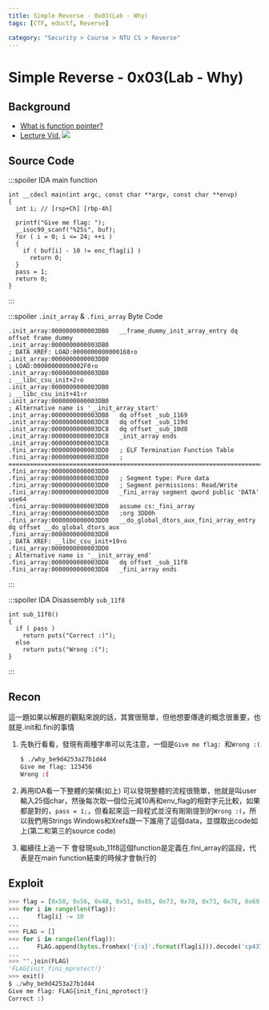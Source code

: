 ```yaml
---
title: Simple Reverse - 0x03(Lab - Why)
tags: [CTF, eductf, Reverse]

category: "Security > Course > NTU CS > Reverse"
---
```


# Simple Reverse - 0x03(Lab - Why)
## Background
* [What is function pointer?](https://chenhh.gitbooks.io/parallel_processing/content/cython/function_pointer.html)
* [Lecture Vid.](https://www.youtube.com/live/IJlYPH1ljIY?feature=share&t=9587)
![](https://hackmd.io/_uploads/BJlVKMiO2.png)

## Source Code
:::spoiler IDA main function
```
int __cdecl main(int argc, const char **argv, const char **envp)
{
  int i; // [rsp+Ch] [rbp-4h]

  printf("Give me flag: ");
  __isoc99_scanf("%25s", buf);
  for ( i = 0; i <= 24; ++i )
  {
    if ( buf[i] - 10 != enc_flag[i] )
      return 0;
  }
  pass = 1;
  return 0;
}
```
:::

:::spoiler `.init_array` & `.fini_array` Byte Code
```
.init_array:0000000000003DB0   __frame_dummy_init_array_entry dq offset frame_dummy
.init_array:0000000000003DB0                                           ; DATA XREF: LOAD:0000000000000168↑o
.init_array:0000000000003DB0                                           ; LOAD:00000000000002F0↑o
.init_array:0000000000003DB0                                           ; __libc_csu_init+2↑o
.init_array:0000000000003DB0                                           ; __libc_csu_init+41↑r
.init_array:0000000000003DB0                                           ; Alternative name is '__init_array_start'
.init_array:0000000000003DB8   dq offset _sub_1169
.init_array:0000000000003DC0   dq offset _sub_119d
.init_array:0000000000003DC8   dq offset _sub_10d8
.init_array:0000000000003DC8   _init_array ends
.init_array:0000000000003DC8
.fini_array:0000000000003DD0   ; ELF Termination Function Table
.fini_array:0000000000003DD0   ; ===========================================================================
.fini_array:0000000000003DD0
.fini_array:0000000000003DD0   ; Segment type: Pure data
.fini_array:0000000000003DD0   ; Segment permissions: Read/Write
.fini_array:0000000000003DD0   _fini_array segment qword public 'DATA' use64
.fini_array:0000000000003DD0   assume cs:_fini_array
.fini_array:0000000000003DD0   ;org 3DD0h
.fini_array:0000000000003DD0   __do_global_dtors_aux_fini_array_entry dq offset __do_global_dtors_aux
.fini_array:0000000000003DD0                                           ; DATA XREF: __libc_csu_init+19↑o
.fini_array:0000000000003DD0                                           ; Alternative name is '__init_array_end'
.fini_array:0000000000003DD8   dq offset _sub_11f8
.fini_array:0000000000003DD8   _fini_array ends
```
:::

:::spoiler IDA Disassembly `sub_11f8`
```
int sub_11f8()
{
  if ( pass )
    return puts("Correct :)");
  else
    return puts("Wrong :(");
}
```
:::
## Recon
這一題如果以解題的觀點來說的話，其實很簡單，但他想要傳達的概念很重要，也就是.init和.fini的事情
1. 先執行看看，發現有兩種字串可以先注意，一個是`Give me flag: `和`Wrong :(`
    ```bash
    $ ./why_be9d4253a27b1d44
    Give me flag: 123456
    Wrong :(
    ```

2. 再用IDA看一下整體的架構(如上)
可以發現整體的流程很簡單，他就是叫user輸入25個char，然後每次取一個位元減10再和env_flag的相對字元比較，如果都是對的，`pass = 1;`，但看起來這一段程式並沒有剛剛提到的`Wrong :(`，所以我們用Strings Windows和Xrefs跟一下誰用了這個data，並擷取出code如上(第二和第三的source code)

3. 繼續往上追一下
會發現sub_11f8這個function是定義在.fini_array的區段，代表是在main function結束的時候才會執行的

## Exploit
```python
>>> flag = [0x50, 0x56, 0x4B, 0x51, 0x85, 0x73, 0x78, 0x73, 0x7E, 0x69, 0x70, 0x73, 0x78, 0x73, 0x69, 0x77, 0x7A, 0x7C, 0x79, 0x7E, 0x6F, 0x6D, 0x7E, 0x2B, 0x87]
>>> for i in range(len(flag)):
...     flag[i] -= 10
...
>>> FLAG = []
>>> for i in range(len(flag)):
...     FLAG.append(bytes.fromhex('{:x}'.format(flag[i])).decode('cp437'))
...
>>> "".join(FLAG)
'FLAG{init_fini_mprotect!}'
>>> exit()
$ ./why_be9d4253a27b1d44
Give me flag: FLAG{init_fini_mprotect!}
Correct :)
```